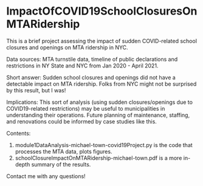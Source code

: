 # ImpactOfCOVID19SchoolClosuresOnMTARidership
This is a brief project assessing the impact of sudden COVID-related school closures and openings on MTA ridership in NYC.

Data sources: MTA turnstile data, timeline of public declarations and restrictions in NY State and NYC from Jan 2020 - April 2021.

Short answer: Sudden school closures and openings did not have a detectable impact on MTA ridership. 
Folks from NYC might not be surprised by this result, but I was!

Implications: This sort of analysis (using sudden closures/openings due to COVID19-related restrictions) may be useful
to municipalities in understanding their operations. Future planning of maintenance, staffing, and renovations could 
be informed by case studies like this.

Contents:
1. module1DataAnalysis-michael-town-covid19Project.py is the code that processes the MTA data, plots figures.
2. schoolClosureImpactOnMTARidership-michael-town.pdf is a more in-depth summary of the results.

Contact me with any questions!

